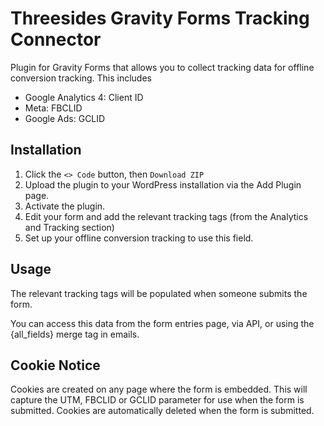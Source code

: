 # Threesides Gravity Forms Tracking Connector

Plugin for Gravity Forms that allows you to collect tracking data for offline conversion tracking.
This includes
* Google Analytics 4: Client ID
* Meta: FBCLID
* Google Ads: GCLID


## Installation

1. Click the `<> Code` button, then `Download ZIP`
2. Upload the plugin to your WordPress installation via the Add Plugin page.
3. Activate the plugin.
4. Edit your form and add the relevant tracking tags (from the Analytics and Tracking section)
6. Set up your offline conversion tracking to use this field.

## Usage
The relevant tracking tags will be populated when someone submits the form.

You can access this data from the form entries page, via API, or using the {all_fields} merge tag in emails.

## Cookie Notice
Cookies are created on any page where the form is embedded. This will capture the UTM, FBCLID or GCLID parameter for use when the form is submitted. Cookies are automatically deleted when the form is submitted.
